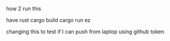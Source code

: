 how 2 run this

have rust
cargo build
cargo run
ez

changing this to test if I can push from laptop using github token
